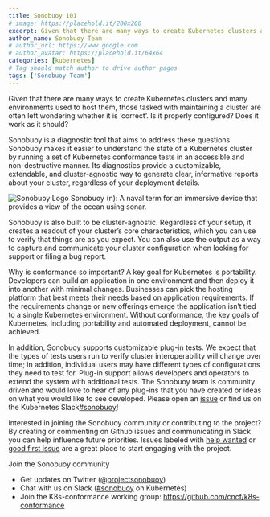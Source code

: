 ```yaml
---
title: Sonobuoy 101
# image: https://placehold.it/200x200
excerpt: Given that there are many ways to create Kubernetes clusters and many environments used to host them, those tasked with maintaining a cluster are often left wondering whether it is ‘correct’.
author_name: Sonobuoy Team
# author_url: https://www.google.com
# author_avatar: https://placehold.it/64x64
categories: [kubernetes]
# Tag should match author to drive author pages
tags: ['Sonobuoy Team']
---
```

Given that there are many ways to create Kubernetes clusters and many environments used to host them, those tasked with maintaining a cluster are often left wondering whether it is ‘correct’. Is it properly configured? Does it work as it should?

Sonobuoy is a diagnostic tool that aims to address these questions. Sonobuoy makes it easier to understand the state of a Kubernetes cluster by running a set of Kubernetes conformance tests in an accessible and non-destructive manner. Its diagnostics provide a customizable, extendable, and cluster-agnostic way to generate clear, informative reports about your cluster, regardless of your deployment details.

![Sonobuoy Logo](/img/Sonobuoy.svg "Logo")
Sonobuoy (n): A naval term for an immersive device that provides a view of the ocean using sonar.

Sonobuoy is also built to be cluster-agnostic. Regardless of your setup, it creates a readout of your cluster’s core characteristics, which you can use to verify that things are as you expect. You can also use the output as a way to capture and communicate your cluster configuration when looking for support or filing a bug report.

Why is conformance so important? A key goal for Kubernetes is portability. Developers can build an application in one environment and then deploy it into another with minimal changes. Businesses can pick the hosting platform that best meets their needs based on application requirements. If the requirements change or new offerings emerge the application isn’t tied to a single Kubernetes environment. Without conformance, the key goals of Kubernetes, including portability and automated deployment, cannot be achieved.

In addition, Sonobuoy supports customizable plug-in tests. We expect that the types of tests users run to verify cluster interoperability will change over time; in addition, individual users may have different types of configurations they need to test for. Plug-in support allows developers and operators to extend the system with additional tests. The Sonobuoy team is community driven and would love to hear of any plug-ins that you have created or ideas on what you would like to see developed. Please open an [issue](https://github.com/heptio/sonobuoy/issues/new/choose) or find us on the Kubernetes Slack[#sonobuoy](https://kubernetes.slack.com/messages/C6L3G051C)!

Interested in joining the Sonobuoy community or contributing to the project? By creating or commenting on Github issues and communicating in Slack you can help influence future priorities. Issues labeled with [help wanted](https://github.com/heptio/sonobuoy/issues?q=is%3Aopen+is%3Aissue+label%3A%22good+first+issue%22+label%3A%22help+wanted%22) or [good first issue](https://github.com/heptio/sonobuoy/issues?q=is%3Aopen+is%3Aissue+label%3A%22good+first+issue%22) are a great place to start engaging with the project.

Join the Sonobuoy community
* Get updates on Twitter ([@projectsonobuoy](https://twitter.com/projectsonobuoy))
* Chat with us on Slack ([#sonobuoy](https://kubernetes.slack.com/messages/C6L3G051C) on Kubernetes)
* Join the K8s-conformance working group: <https://github.com/cncf/k8s-conformance>
